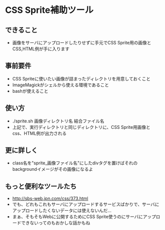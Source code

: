 # CSS Sprite補助ツール

## できること

* 画像をサーバにアップロードしたりせずに手元でCSS Sprite用の画像とCSS,HTML例が手に入ります

## 事前要件

* CSS Spriteに使いたい画像が詰まったディレクトリを用意しておくこと
* ImageMagickがシェルから使える環境であること
* bashが使えること

## 使い方

* ./sprite.sh 画像ディレクトリ名 結合ファイル名
* 上記で、実行ディレクトリと同じディレクトリに、CSS Sprite用画像とcss、HTML例が出力される

## 更に詳しく

* class名を"sprite_画像ファイル名"にしたdivタグを置けばそれのbackgroundイメージがその画像になるよ

## もっと便利なツールたち

* http://sbs-web.jpn.com/css/373.html
* でも、どれもこれもサーバにアップロードするサービスばかりで、サーバにアップロードしたくないデータには使えないんだ…
* まぁ、そもそもWebに公開するためにCSS Sprite使うのにサーバにアップロードできないってのもおかしな話かもね
